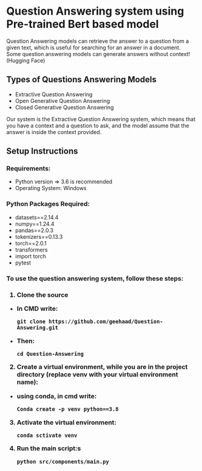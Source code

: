 # Question Answering system using Pre-trained Bert based model 

Question Answering models can retrieve the answer to a question from a given text, which is useful for searching for an answer in a document. <br> Some question answering models can generate answers without context! (Hugging Face)

<h2>Types of Questions Answering Models</h2>
<ul>
<li>Extractive Question Answering 
<li>Open Generative Question Answering 
<li>Closed Generative Question Answering 
</ul>

Our system is the Extractive Question Answering system, which means that you have a context and a question to ask, and the model assume that the answer is inside the context provided.




## Setup Instructions

<h3>Requirements:</h3>
<ul>
    <li>Python version => 3.6 is recommended
    <li>Operating System: Windows
</ul>

<h3>Python Packages Required: </h3>
<ul> 
    <li>
        datasets==2.14.4
    <li>
        numpy==1.24.4
    <li>
        pandas==2.0.3
    <li>
        tokenizers==0.13.3
    <li>
        torch==2.0.1
    <li>
        transformers
    <li>
        import torch
    <li>
        pytest

</ul>

<h3>To use the question answering system, follow these steps:<h3>

1. Clone the source
* In CMD write: 

	```
	git clone https://github.com/geehaad/Question-Answering.git
	```
* Then:
    ```
    cd Question-Answering
    ```
2. Create a virtual environment, while you are in the project directory (replace venv with your virtual environment name):
* using conda, in cmd write:
    ```
    Conda create -p venv python==3.8
    ```

3. Activate the virtual environment:
    ```
    conda sctivate venv
    ```

4. Run the main script:s
    ```
    python src/components/main.py
    ```
